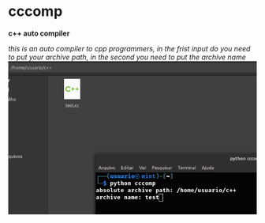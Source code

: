 # cccomp

**c++ auto compiler**

*this is an auto compiler to cpp programmers, in the frist input do you need to put your archive path, in the second you need to put the archive name*
![alt text](https://raw.githubusercontent.com/artistadacomputacao/cccomp/main/print.png)
